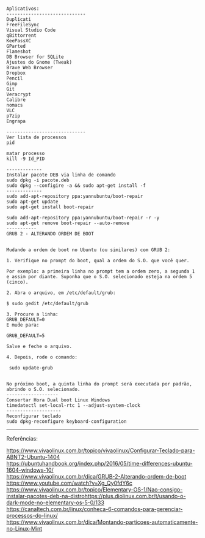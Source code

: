 ~~~

Aplicativos:
-----------------------------
Duplicati
FreeFileSync
Visual Studio Code
qBittorrent
KeePassXC
GParted
Flameshot
DB Browser for SQLite
Ajustes do Gnome (Tweak)
Brave Web Browser
Dropbox
Pencil
Gimp
Git
Veracrypt
Calibre
nomacs
VLC
p7zip
Engrapa

-----------------------------
Ver lista de processos 
pid

matar processo
kill -9 Id_PID

-------------
Instalar pacote DEB via linha de comando
sudo dpkg -i pacote.deb 
sudo dpkg --configire -a && sudo apt-get install -f
-------------
sudo add-apt-repository ppa:yannubuntu/boot-repair
sudo apt-get update
sudo apt-get install boot-repair

sudo add-apt-repository ppa:yannubuntu/boot-repair -r -y
sudo apt-get remove boot-repair --auto-remove
-----------
GRUB 2 - ALTERANDO ORDEM DE BOOT


Mudando a ordem de boot no Ubuntu (ou similares) com GRUB 2:

1. Verifique no prompt do boot, qual a ordem do S.O. que você quer.

Por exemplo: a primeira linha no prompt tem a ordem zero, a segunda 1 e assim por diante. Suponha que o S.O. selecionado esteja na ordem 5 (cinco).

2. Abra o arquivo, em /etc/default/grub:

$ sudo gedit /etc/default/grub

3. Procure a linha:
GRUB_DEFAULT=0
E mude para:

GRUB_DEFAULT=5

Salve e feche o arquivo.

4. Depois, rode o comando:

 sudo update-grub


No próximo boot, a quinta linha do prompt será executada por padrão, abrindo o S.O. selecionado.
-------------------
Consertar Hora Dual boot Linux Windows
timedatectl set-local-rtc 1 --adjust-system-clock
--------------------
Reconfigurar teclado
sudo dpkg-reconfigure keyboard-configuration
~~~
-------
Referências:

https://www.vivaolinux.com.br/topico/vivaolinux/Configurar-Teclado-para-ABNT2-Ubuntu-1404  
https://ubuntuhandbook.org/index.php/2016/05/time-differences-ubuntu-1604-windows-10/  
https://www.vivaolinux.com.br/dica/GRUB-2-Alterando-ordem-de-boot  
https://www.youtube.com/watch?v=Xg_Qy0fdY6c  
https://www.vivaolinux.com.br/topico/Elementary-OS-1/Nao-consigo-instalar-pacotes-deb-na-distrohttps://plus.diolinux.com.br/t/usando-o-dark-mode-no-elementary-os-5-0/133  
https://canaltech.com.br/linux/conheca-6-comandos-para-gerenciar-processos-do-linux/  
https://www.vivaolinux.com.br/dica/Montando-particoes-automaticamente-no-Linux-Mint  




